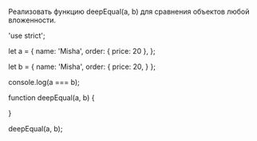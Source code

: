 Реализовать функцию deepEqual(a, b) для сравнения объектов любой вложенности.

'use strict';

let a = {
  name: 'Misha',
  order: {
    price: 20
  },
};

let b = {
  name: 'Misha',
  order: {
    price: 20,
  }
};


console.log(a === b);


function deepEqual(a, b) {
  
}

deepEqual(a, b);